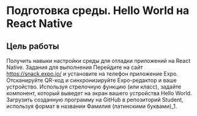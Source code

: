 # Подготовка среды. Hello World на React Native
## Цель работы
Получить навыки настройки среды для отладки приложений на React Native.
Задания для выполнения
Перейдите на сайт https://snack.expo.io/ и установите на телефон приложение Expo. Отсканируйте QR-код и синхронизируйте Expo-редактор и ваше устройство.
Используя стрелочную функцию (или класс), задайте компонент, который выведет на экран вашего устройства Hello World.
Загрузить созданную программу на GitHub в репозиторий Student, используя формат в названии Фамилия (латинскими буквами)_1.
